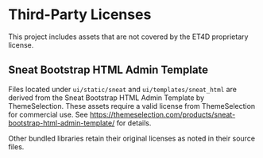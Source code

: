 # Third-Party Licenses

This project includes assets that are not covered by the ET4D proprietary license.

## Sneat Bootstrap HTML Admin Template

Files located under `ui/static/sneat` and `ui/templates/sneat_html` are derived from the Sneat Bootstrap HTML Admin Template by ThemeSelection. These assets require a valid license from ThemeSelection for commercial use. See <https://themeselection.com/products/sneat-bootstrap-html-admin-template/> for details.

Other bundled libraries retain their original licenses as noted in their source files.
